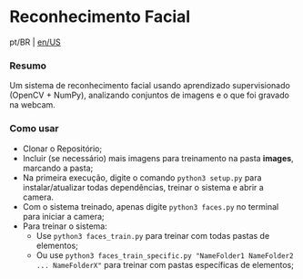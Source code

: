 # Reconhecimento Facial
pt/BR | <a href="https://github.com/leoGCoelho/Face-Recognition/blob/master/README.md">en/US</a>

### Resumo
Um sistema de reconhecimento facial usando aprendizado supervisionado (OpenCV + NumPy), analizando conjuntos de imagens e o que foi gravado na webcam.
### Como usar
  - Clonar o Repositório;
  - Incluir (se necessário) mais imagens para treinamento na pasta **images**, marcando a pasta;
  - Na primeira execução, digite o comando `python3 setup.py` para instalar/atualizar todas dependências, treinar o sistema e abrir a camera.
  - Com o sistema treinado, apenas digite `python3 faces.py` no terminal para iniciar a camera;
  - Para treinar o sistema:
    - Use `python3 faces_train.py` para treinar com todas pastas de elementos;
    - Ou use `python3 faces_train_specific.py "NameFolder1 NameFolder2 ... NameFolderX"` para treinar com pastas específicas de elementos;

